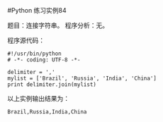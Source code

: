 #Python 练习实例84


题目：连接字符串。
程序分析：无。


程序源代码：

```
#!/usr/bin/python
# -*- coding: UTF-8 -*-

delimiter = ','
mylist = ['Brazil', 'Russia', 'India', 'China']
print delimiter.join(mylist)
```

以上实例输出结果为：


```
Brazil,Russia,India,China
```